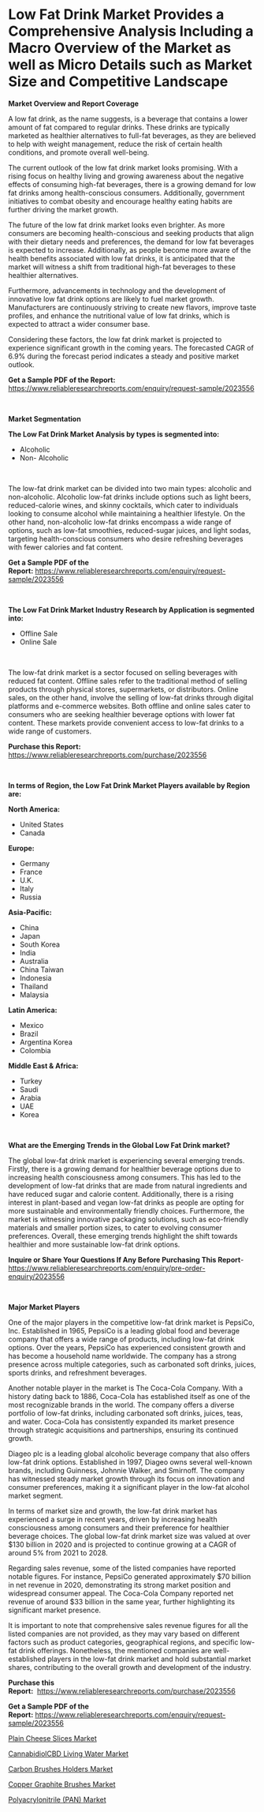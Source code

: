 <p><h1>Low Fat Drink Market Provides a Comprehensive Analysis Including a Macro Overview of the Market as well as Micro Details such as Market Size and Competitive Landscape</h1></p><p><strong>Market Overview and Report Coverage</strong></p>
<p><p>A low fat drink, as the name suggests, is a beverage that contains a lower amount of fat compared to regular drinks. These drinks are typically marketed as healthier alternatives to full-fat beverages, as they are believed to help with weight management, reduce the risk of certain health conditions, and promote overall well-being.</p><p>The current outlook of the low fat drink market looks promising. With a rising focus on healthy living and growing awareness about the negative effects of consuming high-fat beverages, there is a growing demand for low fat drinks among health-conscious consumers. Additionally, government initiatives to combat obesity and encourage healthy eating habits are further driving the market growth.</p><p>The future of the low fat drink market looks even brighter. As more consumers are becoming health-conscious and seeking products that align with their dietary needs and preferences, the demand for low fat beverages is expected to increase. Additionally, as people become more aware of the health benefits associated with low fat drinks, it is anticipated that the market will witness a shift from traditional high-fat beverages to these healthier alternatives.</p><p>Furthermore, advancements in technology and the development of innovative low fat drink options are likely to fuel market growth. Manufacturers are continuously striving to create new flavors, improve taste profiles, and enhance the nutritional value of low fat drinks, which is expected to attract a wider consumer base.</p><p>Considering these factors, the low fat drink market is projected to experience significant growth in the coming years. The forecasted CAGR of 6.9% during the forecast period indicates a steady and positive market outlook.</p></p>
<p><strong>Get a Sample PDF of the Report:</strong> <a href="https://www.reliableresearchreports.com/enquiry/request-sample/2023556">https://www.reliableresearchreports.com/enquiry/request-sample/2023556</a></p>
<p>&nbsp;</p>
<p><strong>Market Segmentation</strong></p>
<p><strong>The Low Fat Drink Market Analysis by types is segmented into:</strong></p>
<p><ul><li>Alcoholic</li><li>Non- Alcoholic</li></ul></p>
<p>&nbsp;</p>
<p><p>The low-fat drink market can be divided into two main types: alcoholic and non-alcoholic. Alcoholic low-fat drinks include options such as light beers, reduced-calorie wines, and skinny cocktails, which cater to individuals looking to consume alcohol while maintaining a healthier lifestyle. On the other hand, non-alcoholic low-fat drinks encompass a wide range of options, such as low-fat smoothies, reduced-sugar juices, and light sodas, targeting health-conscious consumers who desire refreshing beverages with fewer calories and fat content.</p></p>
<p><strong>Get a Sample PDF of the Report:</strong>&nbsp;<a href="https://www.reliableresearchreports.com/enquiry/request-sample/2023556">https://www.reliableresearchreports.com/enquiry/request-sample/2023556</a></p>
<p>&nbsp;</p>
<p><strong>The Low Fat Drink Market Industry Research by Application is segmented into:</strong></p>
<p><ul><li>Offline Sale</li><li>Online Sale</li></ul></p>
<p>&nbsp;</p>
<p><p>The low-fat drink market is a sector focused on selling beverages with reduced fat content. Offline sales refer to the traditional method of selling products through physical stores, supermarkets, or distributors. Online sales, on the other hand, involve the selling of low-fat drinks through digital platforms and e-commerce websites. Both offline and online sales cater to consumers who are seeking healthier beverage options with lower fat content. These markets provide convenient access to low-fat drinks to a wide range of customers.</p></p>
<p><strong>Purchase this Report:</strong>&nbsp; <a href="https://www.reliableresearchreports.com/purchase/2023556">https://www.reliableresearchreports.com/purchase/2023556</a></p>
<p>&nbsp;</p>
<p><strong>In terms of Region, the Low Fat Drink Market Players available by Region are:</strong></p>
<p>
    <p> <strong> North America: </strong>
        <ul>
            <li>United States</li>
            <li>Canada</li>
        </ul>
        </p> 
    <p> <strong> Europe: </strong>
        <ul>
            <li>Germany</li>
            <li>France</li>
            <li>U.K.</li>
            <li>Italy</li>
            <li>Russia</li>
        </ul>
        </p> 
    <p> <strong> Asia-Pacific: </strong>
        <ul>
            <li>China</li>
            <li>Japan</li>
            <li>South Korea</li>
            <li>India</li>
            <li>Australia</li>
            <li>China Taiwan</li>
            <li>Indonesia</li>
            <li>Thailand</li>
            <li>Malaysia</li>
        </ul>
        </p> 
    <p> <strong> Latin America: </strong>
        <ul>
            <li>Mexico</li>
            <li>Brazil</li>
            <li>Argentina Korea</li>
            <li>Colombia</li>
        </ul>
        </p> 
    <p> <strong> Middle East & Africa: </strong>
        <ul>
            <li>Turkey</li>
            <li>Saudi</li>
            <li>Arabia</li>
            <li>UAE</li>
            <li>Korea</li>
        </ul>
    </p>
    </p>
<p>&nbsp;</p>
<p><strong>What are the Emerging Trends in the Global Low Fat Drink market?</strong></p>
<p><p>The global low-fat drink market is experiencing several emerging trends. Firstly, there is a growing demand for healthier beverage options due to increasing health consciousness among consumers. This has led to the development of low-fat drinks that are made from natural ingredients and have reduced sugar and calorie content. Additionally, there is a rising interest in plant-based and vegan low-fat drinks as people are opting for more sustainable and environmentally friendly choices. Furthermore, the market is witnessing innovative packaging solutions, such as eco-friendly materials and smaller portion sizes, to cater to evolving consumer preferences. Overall, these emerging trends highlight the shift towards healthier and more sustainable low-fat drink options.</p></p>
<p><strong>Inquire or Share Your Questions If Any Before Purchasing This Report</strong>- <a href="https://www.reliableresearchreports.com/enquiry/pre-order-enquiry/2023556">https://www.reliableresearchreports.com/enquiry/pre-order-enquiry/2023556</a></p>
<p>&nbsp;</p>
<p><strong>Major Market Players</strong></p>
<p><p>One of the major players in the competitive low-fat drink market is PepsiCo, Inc. Established in 1965, PepsiCo is a leading global food and beverage company that offers a wide range of products, including low-fat drink options. Over the years, PepsiCo has experienced consistent growth and has become a household name worldwide. The company has a strong presence across multiple categories, such as carbonated soft drinks, juices, sports drinks, and refreshment beverages.</p><p>Another notable player in the market is The Coca-Cola Company. With a history dating back to 1886, Coca-Cola has established itself as one of the most recognizable brands in the world. The company offers a diverse portfolio of low-fat drinks, including carbonated soft drinks, juices, teas, and water. Coca-Cola has consistently expanded its market presence through strategic acquisitions and partnerships, ensuring its continued growth.</p><p>Diageo plc is a leading global alcoholic beverage company that also offers low-fat drink options. Established in 1997, Diageo owns several well-known brands, including Guinness, Johnnie Walker, and Smirnoff. The company has witnessed steady market growth through its focus on innovation and consumer preferences, making it a significant player in the low-fat alcohol market segment.</p><p>In terms of market size and growth, the low-fat drink market has experienced a surge in recent years, driven by increasing health consciousness among consumers and their preference for healthier beverage choices. The global low-fat drink market size was valued at over $130 billion in 2020 and is projected to continue growing at a CAGR of around 5% from 2021 to 2028.</p><p>Regarding sales revenue, some of the listed companies have reported notable figures. For instance, PepsiCo generated approximately $70 billion in net revenue in 2020, demonstrating its strong market position and widespread consumer appeal. The Coca-Cola Company reported net revenue of around $33 billion in the same year, further highlighting its significant market presence.</p><p>It is important to note that comprehensive sales revenue figures for all the listed companies are not provided, as they may vary based on different factors such as product categories, geographical regions, and specific low-fat drink offerings. Nonetheless, the mentioned companies are well-established players in the low-fat drink market and hold substantial market shares, contributing to the overall growth and development of the industry.</p></p>
<p><strong>Purchase this Report:</strong>&nbsp;&nbsp;<a href="https://www.reliableresearchreports.com/purchase/2023556">https://www.reliableresearchreports.com/purchase/2023556</a></p>
<p></p>
<p><strong>Get a Sample PDF of the Report:</strong>&nbsp;<a href="https://www.reliableresearchreports.com/enquiry/request-sample/2023556">https://www.reliableresearchreports.com/enquiry/request-sample/2023556</a></p>
<p><p><a href="https://github.com/YashRP12/Market-Research-Report-List-1/blob/main/plain-cheese-slices-market.md">Plain Cheese Slices Market</a></p><p><a href="https://github.com/Chiragrp24/Market-Research-Report-List-1/blob/main/cannabidiolcbd-living-water-market.md">CannabidiolCBD Living Water Market</a></p><p><a href="https://www.linkedin.com/pulse/carbon-brushes-holders-market-share-amp-new-trends-analysis-56qge/">Carbon Brushes Holders Market</a></p><p><a href="https://www.linkedin.com/pulse/copper-graphite-brushes-market-research-report-provides-mcise/">Copper Graphite Brushes Market</a></p><p><a href="https://medium.com/@cruzdamore75/polyacrylonitrile-pan-market-furnishes-information-on-market-share-market-trends-and-market-f90a85b31929">Polyacrylonitrile (PAN) Market</a></p></p>